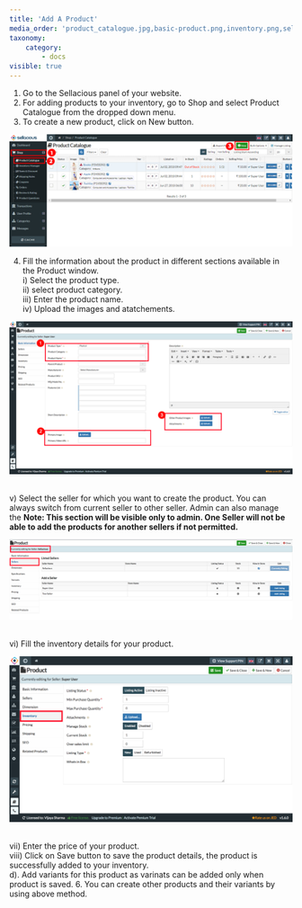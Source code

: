 ```yaml
---
title: 'Add A Product'
media_order: 'product_catalogue.jpg,basic-product.png,inventory.png,seller.png'
taxonomy:
    category:
        - docs
visible: true
---
```


1. Go to the Sellacious panel of your website.
2. For adding products to your inventory, go to Shop and select Product Catalogue from the dropped down menu.
3. To create a new product, click on New button.

![](product_catalogue.jpg)

4. Fill the information about the product in different sections available in the Product window.
<br>   i) Select the product type.
<br>  ii) select product category.
<br> iii) Enter the product name.
<br>  iv) Upload the images and atatchements.

![](basic-product.png)

<br>   v) Select the seller for which you want to create the product. You can always switch from current seller to other seller. Admin can also manage the 
**Note: This section will be visible only to admin. One Seller will not be able to add the products for another sellers if not permitted.**

![](seller.png)

<br>  vi) Fill the inventory details for your product.

![](inventory.png)

<br>  vii) Enter the price of your product.
<br> viii) Click on Save button to save the product details, the product is successfully added to your inventory.
<br> d). Add variants for this product as varinats can be added only when product is saved.
6. You can create other products and their variants by using above method.